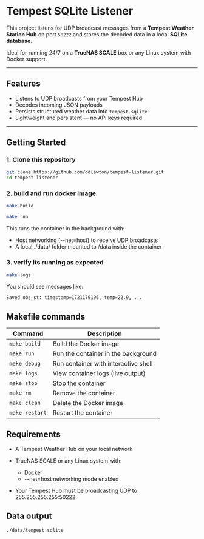 # Tempest SQLite Listener

This project listens for UDP broadcast messages from a **Tempest Weather Station Hub** on port `50222` and stores the decoded data in a local **SQLite database**.

Ideal for running 24/7 on a **TrueNAS SCALE** box or any Linux system with Docker support.

---

## Features

- Listens to UDP broadcasts from your Tempest Hub
- Decodes incoming JSON payloads
- Persists structured weather data into `tempest.sqlite`
- Lightweight and persistent — no API keys required

---

## Getting Started

### 1. Clone this repository

```bash
git clone https://github.com/ddlawton/tempest-listener.git
cd tempest-listener
```

### 2. build and run docker image

```bash
make build

make run
```

This runs the container in the background with:

- Host networking (--net=host) to receive UDP broadcasts
- A local ./data/ folder mounted to /data inside the container

### 3. verify its running as expected

```bash
make logs
```

You should see messages like:

```bash
Saved obs_st: timestamp=1721179196, temp=22.9, ...
```

## Makefile commands

| Command        | Description                          |
| -------------- | ------------------------------------ |
| `make build`   | Build the Docker image               |
| `make run`     | Run the container in the background  |
| `make debug`   | Run container with interactive shell |
| `make logs`    | View container logs (live output)    |
| `make stop`    | Stop the container                   |
| `make rm`      | Remove the container                 |
| `make clean`   | Delete the Docker image              |
| `make restart` | Restart the container                |


## Requirements

- A Tempest Weather Hub on your local network

- TrueNAS SCALE or any Linux system with:
    - Docker
    - --net=host networking mode enabled

- Your Tempest Hub must be broadcasting UDP to 255.255.255.255:50222

## Data output

```bash
./data/tempest.sqlite
```
